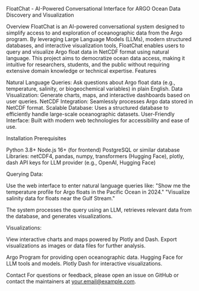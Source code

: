 FloatChat - AI-Powered Conversational Interface for ARGO Ocean Data Discovery and Visualization

Overview
FloatChat is an AI-powered conversational system designed to simplify access to and exploration of oceanographic data from the Argo program. By leveraging Large Language Models (LLMs), modern structured databases, and interactive visualization tools, FloatChat enables users to query and visualize Argo float data in NetCDF format using natural language. This project aims to democratize ocean data access, making it intuitive for researchers, students, and the public without requiring extensive domain knowledge or technical expertise.
Features

Natural Language Queries: Ask questions about Argo float data (e.g., temperature, salinity, or biogeochemical variables) in plain English.
Data Visualization: Generate charts, maps, and interactive dashboards based on user queries.
NetCDF Integration: Seamlessly processes Argo data stored in NetCDF format.
Scalable Database: Uses a structured database to efficiently handle large-scale oceanographic datasets.
User-Friendly Interface: Built with modern web technologies for accessibility and ease of use.

Installation
Prerequisites

Python 3.8+
Node.js 16+ (for frontend)
PostgreSQL or similar database
Libraries: netCDF4, pandas, numpy, transformers (Hugging Face), plotly, dash
API keys for LLM provider (e.g., OpenAI, Hugging Face)

Querying Data:

Use the web interface to enter natural language queries like:
"Show me the temperature profile for Argo floats in the Pacific Ocean in 2024."
"Visualize salinity data for floats near the Gulf Stream."


The system processes the query using an LLM, retrieves relevant data from the database, and generates visualizations.


Visualizations:

View interactive charts and maps powered by Plotly and Dash.
Export visualizations as images or data files for further analysis.


Argo Program for providing open oceanographic data.
Hugging Face for LLM tools and models.
Plotly Dash for interactive visualizations.

Contact
For questions or feedback, please open an issue on GitHub or contact the maintainers at your.email@example.com.
